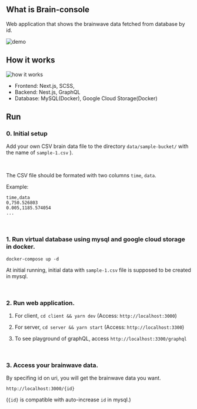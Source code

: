 ## What is Brain-console
Web application that shows the brainwave data fetched from database by id.

![demo](https://user-images.githubusercontent.com/46864179/126886018-f329c5dd-ec25-4dc9-a01f-4e9e9d1fbecf.gif)


## How it works
![how it works](https://user-images.githubusercontent.com/46864179/126886427-c19ec0ad-249d-4fb2-bbfc-af554e1103cb.jpg)

- Frontend: Next.js, SCSS,
- Backend: Nest.js, GraphQL
- Database: MySQL(Docker), Google Cloud Storage(Docker)

## Run

### 0. Initial setup

Add your own CSV brain data file to the directory `data/sample-bucket/` with the name of `sample-1.csv` ).

<br>

The CSV file should be formated with two columns `time`, `data`.

Example:
```
time,data
0,750.526803
0.005,1185.574054
...
```

<br>

### 1. Run virtual database using mysql and google cloud storage in docker.

`docker-compose up -d`

At initial running, initial data with `sample-1.csv` file is supposed to be created in mysql.


<br>

### 2. Run web application.

1. For client,
   `cd client && yarn dev` (Access: `http://localhost:3000`)

2. For server,
   `cd server && yarn start` (Access: `http://localhost:3300`)

3. To see playground of graphQL,
   access `http://localhost:3300/graphql`


<br>

### 3. Access your brainwave data.
By specifing id on uri, you will get the brainwave data you want.

`http://localhost:3000/{id}`

(`{id}` is compatible with auto-increase `id` in mysql.)
